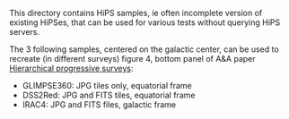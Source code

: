 This directory contains HiPS samples, ie often incomplete version of existing HiPSes, that can be used for various tests without querying HiPS servers.

The 3 following samples, centered on the galactic center, can be used to recreate (in different surveys) figure 4, bottom panel of A&A paper [Hierarchical progressive surveys](https://arxiv.org/pdf/1505.02291.pdf):
* GLIMPSE360: JPG tiles only, equatorial frame
* DSS2Red: JPG and FITS tiles, equatorial frame
* IRAC4: JPG and FITS files, galactic frame
